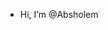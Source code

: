 - Hi, I’m @Absholem

<!---
Absholem/Absholem is a ✨ special ✨ repository because its `README.md` (this file) appears on your GitHub profile.
You can click the Preview link to take a look at your changes.
--->
